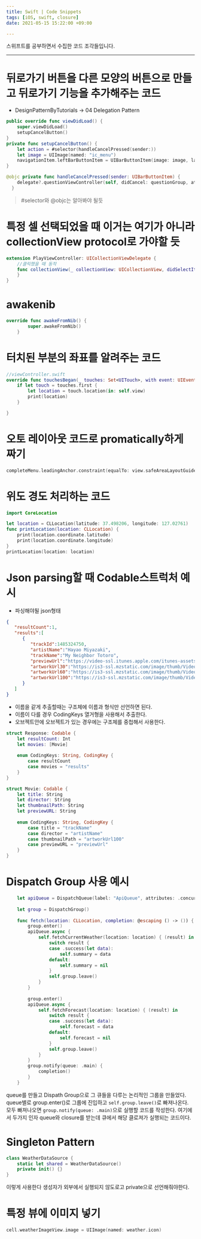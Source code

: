 ```yaml
---
title: Swift | Code Snippets
tags: [iOS, swift, closure]
date: 2021-05-15 15:22:00 +09:00

---
```


스위프트를 공부하면서 수집한 코드 조각들입니다.

<!--more-->
---





# 뒤로가기 버튼을 다른 모양의 버튼으로 만들고 뒤로가기 기능을 추가해주는 코드
  - DesignPatternByTutorials -> 04 Delegation Pattern
```swift
public override func viewDidLoad() {
    super.viewDidLoad()
    setupCancelButton()
}
private func setupCancelButton() {
    let action = #selector(handleCancelPressed(sender:))
    let image = UIImage(named: "ic_menu")
    navigationItem.leftBarButtonItem = UIBarButtonItem(image: image, landscapeImagePhone: nil, style: .plain, target: self, action: action)
}

@objc private func handleCancelPressed(sender: UIBarButtonItem) {
    delegate?.questionViewController(self, didCancel: questionGroup, at: questionIndex)
  }
```

>#selector와 @objc는 알아봐야 될듯









# 특정 셀 선택되었을 때 이거는 여기가 아니라 collectionView protocol로 가야할 듯
```swift
extension PlayViewController: UICollectionViewDelegate {
    //클릭했을 때 동작
    func collectionView(_ collectionView: UICollectionView, didSelectItemAt indexPath: IndexPath) {
    }
}
```


# awakenib

```swift
override func awakeFromNib() {
        super.awakeFromNib()
    }
```

# 터치된 부분의 좌표를 알려주는 코드
```swift
//viewController.swift
override func touchesBegan(_ touches: Set<UITouch>, with event: UIEvent?) {
    if let touch = touches.first {
        let location = touch.location(in: self.view)
        print(location)
    }

}
```

# 오토 레이아웃 코드로 promatically하게 짜기
```swift
completeMenu.leadingAnchor.constraint(equalTo: view.safeAreaLayoutGuide.leadingAnchor).isActive = true
```



# 위도 경도 처리하는 코드
```swift
import CoreLocation

let location = CLLocation(latitude: 37.498206, longitude: 127.02761)
func printLocation(location: CLLocation) {
    print(location.coordinate.latitude)
    print(location.coordinate.longitude)
}
printLocation(location: location)
```







# Json parsing할 때 Codable스트럭처 예시

- 파싱해야될 json형태
```json
{
   "resultCount":1,
   "results":[
      {
         "trackId":1485324750,
         "artistName":"Hayao Miyazaki",
         "trackName":"My Neighbor Totoro",
         "previewUrl":"https://video-ssl.itunes.apple.com/itunes-assets/Video113/v4/ee/88/5d/ee885d14-75e4-aa89-d38f-f2aada66c05f/mzvf_8063807238545732413.640x478.h264lc.U.p.m4v",
         "artworkUrl30":"https://is3-ssl.mzstatic.com/image/thumb/Video123/v4/c9/3e/0b/c93e0ba6-da8d-ec7e-26f3-01da52579766/source/30x30bb.jpg",
         "artworkUrl60":"https://is3-ssl.mzstatic.com/image/thumb/Video123/v4/c9/3e/0b/c93e0ba6-da8d-ec7e-26f3-01da52579766/source/60x60bb.jpg",
         "artworkUrl100":"https://is3-ssl.mzstatic.com/image/thumb/Video123/v4/c9/3e/0b/c93e0ba6-da8d-ec7e-26f3-01da52579766/source/100x100bb.jpg"
      }
   ]
}
```

- 이름을 같게 추출할때는 구조체에 이름과 형식만 선언하면 된다.
- 이름이 다를 경우 CodingKeys 열거형을 사용해서 추출한다.
- 오브젝트안에 오브젝트가 있는 경우에는 구조체를 중첩해서 사용한다.

```swift
struct Response: Codable {
    let resultCount: Int
    let movies: [Movie]
    
    enum CodingKeys: String, CodingKey {
        case resultCount
        case movies = "results"
    }
}

struct Movie: Codable {
    let title: String
    let director: String
    let thumbnailPath: String
    let previewURL: String
    
    enum CodingKeys: String, CodingKey {
        case title = "trackName"
        case director = "artistName"
        case thumbnailPath = "artworkUrl100"
        case previewURL = "previewUrl"
    }
}

```

# Dispatch Group 사용 예시
```swift
    let apiQueue = DispatchQueue(label: "ApiQueue", attributes: .concurrent)
    
    let group = DispatchGroup()
    
    func fetch(location: CLLocation, completion: @escaping () -> ()) {
        group.enter()
        apiQueue.async {
            self.fetchCurrentWeather(location: location) { (result) in
                switch result {
                case .success(let data):
                    self.summary = data
                default:
                    self.summary = nil
                }
                self.group.leave()
            }
        }
        
        group.enter()
        apiQueue.async {
            self.fetchForecast(location: location) { (result) in
                switch result {
                case .success(let data):
                    self.forecast = data
                default:
                    self.forecast = nil
                }
                self.group.leave()
            }
        }
        group.notify(queue: .main) {
            completion()
        }
    }
```

queue를 만들고 Dispath Group으로 그 큐들을 다루는 논리적인 그룹을 만들었다.
queue별로 group.enter()로 그룹에 진입하고
`self.group.leave()`로 빠져나온다.
모두 빠져나오면 `group.notify(queue: .main)`으로 실행할 코드를 작성한다.
여기에서 두가지 인자 queue와 closure를 받는데 큐에서 해당 클로져가 실행되는 코드이다.

# Singleton Pattern
```swift
class WeatherDataSource {
    static let shared = WeatherDataSource()
    private init() {}
}
```
이렇게 사용한다
생성자가 외부에서 실행되지 않도로고 private으로 선언해줘야한다.





# 특정 뷰에 이미지 넣기

```swift
cell.weatherImageView.image = UIImage(named: weather.icon)
```

